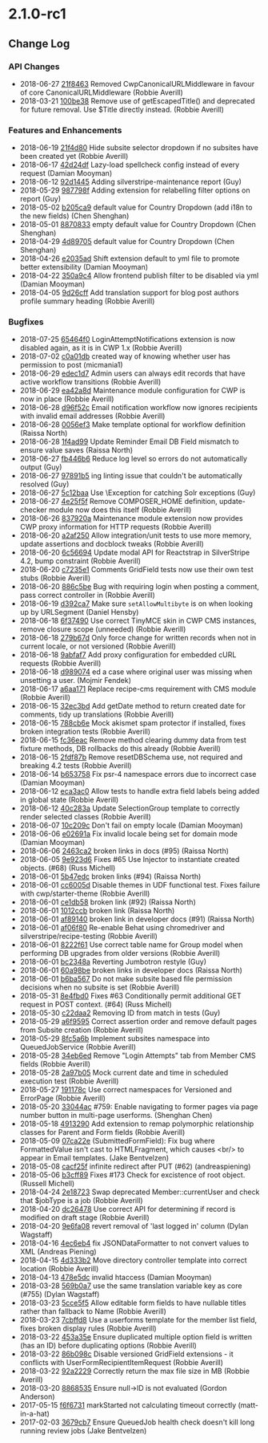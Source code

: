 # 2.1.0-rc1

<!--- Changes below this line will be automatically regenerated -->

## Change Log

### API Changes

 * 2018-06-27 [21f8463](https://github.com/silverstripe/cwp-core/commit/21f8463e1e7fe8e0798f06ecb98f4d60da5de4a7) Removed CwpCanonicalURLMiddleware in favour of core CanonicalURLMiddleware (Robbie Averill)
 * 2018-03-21 [100be38](https://github.com/silverstripe/silverstripe-userforms/commit/100be38ab1df82f411243e4213794b7974672b64) Remove use of getEscapedTitle() and deprecated for future removal. Use $Title directly instead. (Robbie Averill)

### Features and Enhancements

 * 2018-06-19 [21f4d80](https://github.com/silverstripe/silverstripe-subsites/commit/21f4d80ef2027ba9d58fe15e9a2498299097419f) Hide subsite selector dropdown if no subsites have been created yet (Robbie Averill)
 * 2018-06-17 [42d24df](https://github.com/silverstripe/silverstripe-spellcheck/commit/42d24df8e730c9db4761fcd67c7643b0a7e0fd3d) Lazy-load spellcheck config instead of every request (Damian Mooyman)
 * 2018-06-12 [92d1445](https://github.com/silverstripe/recipe-reporting-tools/commit/92d144597873b8c61ba0397a5ac9b836bfd30bf6) Adding silverstripe-maintenance report (Guy)
 * 2018-05-29 [987798f](https://github.com/silverstripe/cwp/commit/987798f11785471adf34663240b441917d8fb808) Adding extension for relabelling filter options on report (Guy)
 * 2018-05-02 [b205ca9](https://github.com/silverstripe/silverstripe-userforms/commit/b205ca952a8ff29e5b0e1e8baffde3181bf8a155) default value for Country Dropdown (add i18n to the new fields) (Chen Shenghan)
 * 2018-05-01 [8870833](https://github.com/silverstripe/silverstripe-userforms/commit/887083331875b8b68f9d8cf5c9bef8fd42b277fe) empty default value for Country Dropdown (Chen Shenghan)
 * 2018-04-29 [4d89705](https://github.com/silverstripe/silverstripe-userforms/commit/4d89705fe6fbb37274c4f222ecb01894022c831b) default value for Country Dropdown (Chen Shenghan)
 * 2018-04-26 [e2035ad](https://github.com/tractorcow/silverstripe-fluent/commit/e2035ad054f543b2137a46a244f1afa4f8dfc33b) Shift extension default to yml file to promote better extensibility (Damian Mooyman)
 * 2018-04-22 [350a9c4](https://github.com/tractorcow/silverstripe-fluent/commit/350a9c427235842b310b79837f8a94270d782549) Allow frontend publish filter to be disabled via yml (Damian Mooyman)
 * 2018-04-05 [9d26cff](https://github.com/silverstripe/silverstripe-blog/commit/9d26cff23d8a4c047321f701ea32d818e58b9891) Add translation support for blog post authors profile summary heading (Robbie Averill)

### Bugfixes

 * 2018-07-25 [65464f0](https://github.com/silverstripe/cwp-core/commit/65464f02e30ec5ef7896e7deb69e4b63b55ebb0f) LoginAttemptNotifications extension is now disabled again, as it is in CWP 1.x (Robbie Averill)
 * 2018-07-02 [c0a01db](https://github.com/silverstripe/silverstripe-comments/commit/c0a01dbc91ace606e3cc5ab6fa0e16c6dd41b9aa) created way of knowing whether user has permission to post (micmania1)
 * 2018-06-29 [edec1d7](https://github.com/symbiote/silverstripe-advancedworkflow/commit/edec1d70f1812ad13e71e183e18f303e184484b9) Admin users can always edit records that have active workflow transitions (Robbie Averill)
 * 2018-06-29 [ea42a8d](https://github.com/silverstripe/cwp/commit/ea42a8d9d90356822b4aba7f053961e107489af3) Maintenance module configuration for CWP is now in place (Robbie Averill)
 * 2018-06-28 [d96f52c](https://github.com/symbiote/silverstripe-advancedworkflow/commit/d96f52cc358722498e948d4d7e25e27cd631ffe5) Email notification workflow now ignores recipients with invalid email addresses (Robbie Averill)
 * 2018-06-28 [0056ef3](https://github.com/symbiote/silverstripe-advancedworkflow/commit/0056ef3d69058b18b1a737dac680b26e4240ee2c) Make template optional for workflow definition (Raissa North)
 * 2018-06-28 [1f4ad99](https://github.com/symbiote/silverstripe-advancedworkflow/commit/1f4ad999f485b8bc9083ea832d34c44d2ea18576) Update Reminder Email DB Field mismatch to ensure value saves (Raissa North)
 * 2018-06-27 [fb446b6](https://github.com/silverstripe/silverstripe-fulltextsearch/commit/fb446b613f1ce0c343c10303302be7469ef045ca) Reduce log level so errors do not automatically output (Guy)
 * 2018-06-27 [97891b5](https://github.com/silverstripe/silverstripe-fulltextsearch/commit/97891b5fa393eebbe4b62427cbf1f9f2b27f2752) ing linting issue that couldn't be automatically resolved (Guy)
 * 2018-06-27 [5c12baa](https://github.com/silverstripe/silverstripe-fulltextsearch/commit/5c12baaaa9dde6e3ae26eb015f4d2b8bea82b1ec) Use \Exception for catching Solr exceptions (Guy)
 * 2018-06-27 [4e25f5f](https://github.com/silverstripe/cwp/commit/4e25f5f93c1bca7abcf79880a9da7632b83f6556) Remove COMPOSER_HOME definition, update-checker module now does this itself (Robbie Averill)
 * 2018-06-26 [837920a](https://github.com/silverstripe/cwp/commit/837920a6bd00d190444c70fb69f6566d1d02f975) Maintenance module extension now provides CWP proxy information for HTTP requests (Robbie Averill)
 * 2018-06-20 [a2af250](https://github.com/symbiote/silverstripe-queuedjobs/commit/a2af250bb7fac32952e7b2358022933f99b0e4bb) Allow integration/unit tests to use more memory, update assertions and docblock tweaks (Robbie Averill)
 * 2018-06-20 [6c56694](https://github.com/silverstripe/silverstripe-contentreview/commit/6c56694bdedda733020298d96d48b432f20e29ad) Update modal API for Reactstrap in SilverStripe 4.2, bump constraint (Robbie Averill)
 * 2018-06-20 [c7235e1](https://github.com/silverstripe/silverstripe-comments/commit/c7235e1c5d092e041b2956673fb2870665560184) Comments GridField tests now use their own test stubs (Robbie Averill)
 * 2018-06-20 [886c5be](https://github.com/silverstripe/silverstripe-comments/commit/886c5be21aad47198630daee4e8cb3325fd74421) Bug with requiring login when posting a comment, pass correct controller in (Robbie Averill)
 * 2018-06-19 [d392ca7](https://github.com/silverstripe/silverstripe-blog/commit/d392ca72f19e607f69973f635b559229c61d337a) Make sure `setAllowMultibyte` is on when looking up by URLSegment (Daniel Hensby)
 * 2018-06-18 [6f37490](https://github.com/silverstripe/cwp/commit/6f3749042f1ddc26907919e036ad50703d7695c9) Use correct TinyMCE skin in CWP CMS instances, remove closure scope (unneeded) (Robbie Averill)
 * 2018-06-18 [279b67d](https://github.com/tractorcow/silverstripe-fluent/commit/279b67d1722ee9393409e25018f59811a39257ba) Only force change for written records when not in current locale, or not versioned (Robbie Averill)
 * 2018-06-18 [9abfaf7](https://github.com/silverstripe/cwp-recipe-cms/commit/9abfaf7abab3e4a82487dab1158d8e47f1b0cb79) Add proxy configuration for embedded cURL requests (Robbie Averill)
 * 2018-06-18 [d989074](https://github.com/symbiote/silverstripe-queuedjobs/commit/d989074f4049239a59b3e368f501259b8f35c4cf) ed a case where original user was missing when unsetting a user. (Mojmir Fendek)
 * 2018-06-17 [a6aa171](https://github.com/silverstripe/silverstripe-sitewidecontent-report/commit/a6aa1714d6c9e7f34eb31095e76a149bd0097522) Replace recipe-cms requirement with CMS module (Robbie Averill)
 * 2018-06-15 [32ec3bd](https://github.com/silverstripe/silverstripe-comments/commit/32ec3bde50f3fa63a0a9ff4ab474052695276734) Add getDate method to return created date for comments, tidy up translations (Robbie Averill)
 * 2018-06-15 [788cb6e](https://github.com/silverstripe/silverstripe-comments/commit/788cb6e6d186fad7ab42aa6bb42ed5b352eaf4e8) Mock akismet spam protector if installed, fixes broken integration tests (Robbie Averill)
 * 2018-06-15 [fc36eac](https://github.com/silverstripe/silverstripe-fulltextsearch/commit/fc36eac3b3d4bc3b4d7c42b497f165b4ce623b75) Remove method clearing dummy data from test fixture methods, DB rollbacks do this already (Robbie Averill)
 * 2018-06-15 [2fdf87b](https://github.com/silverstripe/silverstripe-fulltextsearch/commit/2fdf87bbf1f70f044d23e4d4688c417bebab9ddf) Remove resetDBSchema use, not required and breaking 4.2 tests (Robbie Averill)
 * 2018-06-14 [b653758](https://github.com/silverstripe/silverstripe-fulltextsearch/commit/b653758c8033ca5fb72a2bc982ae552c7b9b26fa) Fix psr-4 namespace errors due to incorrect case (Damian Mooyman)
 * 2018-06-12 [eca3ac0](https://github.com/silverstripe/silverstripe-comments/commit/eca3ac0e94f809e8cb4cc3b60d394b2a88faddae) Allow tests to handle extra field labels being added in global state (Robbie Averill)
 * 2018-06-12 [40c283a](https://github.com/silverstripe/cwp-starter-theme/commit/40c283aad1b972544edb661151cff381ee44c6ba) Update SelectionGroup template to correctly render selected classes (Robbie Averill)
 * 2018-06-07 [10c209c](https://github.com/tractorcow/silverstripe-fluent/commit/10c209c5756abe7d1d1e19b3d74e80218018fe5b) Don't fail on empty locale (Damian Mooyman)
 * 2018-06-06 [e02691a](https://github.com/tractorcow/silverstripe-fluent/commit/e02691ad276e6d31ce95fb20126a130b742e8cc7) Fix invalid locale being set for domain mode (Damian Mooyman)
 * 2018-06-06 [2463ca2](https://github.com/silverstripe/cwp/commit/2463ca213b004e670e7f790077627c3362302839) broken links in docs (#95) (Raissa North)
 * 2018-06-05 [9e923d6](https://github.com/silverstripe/silverstripe-restfulserver/commit/9e923d6f9e33c5ff07f5144daa46e0dcb720e159) Fixes #65 Use Injector to instantiate created objects. (#68) (Russ Michell)
 * 2018-06-01 [5b47edc](https://github.com/silverstripe/cwp/commit/5b47edc5416cf8a4c8b1b9e2b6bea4bd50f0fb17) broken links (#94) (Raissa North)
 * 2018-06-01 [cc6005d](https://github.com/silverstripe/silverstripe-userforms/commit/cc6005d81dda09db021292d55b4503ceca2cf72d) Disable themes in UDF functional test. Fixes failure with cwp/starter-theme (Robbie Averill)
 * 2018-06-01 [ce1db58](https://github.com/silverstripe/cwp/commit/ce1db58045b6b1cfcfda8cc2ef7d88d1a3e0f17d) broken link (#92) (Raissa North)
 * 2018-06-01 [1012ccb](https://github.com/silverstripe/cwp/commit/1012ccbb4c231caae30faa398c4aca935c5a3048) broken link (Raissa North)
 * 2018-06-01 [af89140](https://github.com/silverstripe/cwp/commit/af8914063d3a3a8298ef6c3936f72ddd51d7174d) broken link in developer docs (#91) (Raissa North)
 * 2018-06-01 [af06f80](https://github.com/silverstripe/silverstripe-subsites/commit/af06f803c56756e395359ffacbfaf2e8370b93a0) Re-enable Behat using chromedriver and silverstripe/recipe-testing (Robbie Averill)
 * 2018-06-01 [8222f61](https://github.com/silverstripe/silverstripe-subsites/commit/8222f619f8465d09b8cd43b63fc5caf8d04d1757) Use correct table name for Group model when performing DB upgrades from older versions (Robbie Averill)
 * 2018-06-01 [bc2348a](https://github.com/silverstripe/cwp-starter-theme/commit/bc2348a523a5ed74f2f8a7fe98fd93c3db1ce147) Reverting Jumbotron restyle (Guy)
 * 2018-06-01 [60a98be](https://github.com/silverstripe/cwp/commit/60a98be6391ec70f7fc6c4847ed2c9f60a44686c) broken links in developer docs (Raissa North)
 * 2018-06-01 [b6ba567](https://github.com/silverstripe/silverstripe-subsites/commit/b6ba567ee5c947358fee47adaa6b4f931b000789) Do not make subsite based file permission decisions when no subsite is set (Robbie Averill)
 * 2018-05-31 [8e4fbd0](https://github.com/silverstripe/silverstripe-restfulserver/commit/8e4fbd063649bde2fda7ce5c7490403c9e28b29b) Fixes #63 Conditionally permit additional GET request in POST context. (#64) (Russ Michell)
 * 2018-05-30 [c22daa2](https://github.com/silverstripe/silverstripe-comments/commit/c22daa2ee06956eae6ee486dabb8696c6294ad51) Removing ID from match in tests (Guy)
 * 2018-05-29 [a6f9595](https://github.com/silverstripe/silverstripe-sitewidecontent-report/commit/a6f95957a0dad3ca0e4ddef28a7d21230835744c) Correct assertion order and remove default pages from Subsite creation (Robbie Averill)
 * 2018-05-29 [8fc5a6b](https://github.com/symbiote/silverstripe-queuedjobs/commit/8fc5a6b7deabb0fea6f8554ba811901b9ebda52c) Implement subsites namespace into QueuedJobService (Robbie Averill)
 * 2018-05-28 [34eb6ed](https://github.com/silverstripe/silverstripe-securityreport/commit/34eb6ed01b068034dd6b0a6b150be880ad805c30) Remove "Login Attempts" tab from Member CMS fields (Robbie Averill)
 * 2018-05-28 [2a97b05](https://github.com/symbiote/silverstripe-queuedjobs/commit/2a97b05f50bac8f7df8bfd40f4d1cfb861dd2ed4) Mock current date and time in scheduled execution test (Robbie Averill)
 * 2018-05-27 [191178c](https://github.com/symbiote/silverstripe-queuedjobs/commit/191178cbca78c8e2b6b5f75979637544970828f3) Use correct namespaces for Versioned and ErrorPage (Robbie Averill)
 * 2018-05-20 [33044ac](https://github.com/silverstripe/silverstripe-userforms/commit/33044ac91761489b6a4f9e800165c9ce3ad5d320) #759: Enable navigating to former pages via page number button in multi-page userforms. (Shenghan Chen)
 * 2018-05-18 [4913290](https://github.com/silverstripe/silverstripe-userforms/commit/491329044b38314f217e750d810ec1237451c660) Add extension to remap polymorphic relationship classes for Parent and Form fields (Robbie Averill)
 * 2018-05-09 [07ca22e](https://github.com/silverstripe/silverstripe-userforms/commit/07ca22e729d67393d312affdc9e14f6611cebe36) (SubmittedFormField): Fix bug where FormattedValue isn't cast to HTMLFragment, which causes &lt;br/&gt; to appear in Email templates. (Jake Bentvelzen)
 * 2018-05-08 [cacf25f](https://github.com/silverstripe/silverstripe-restfulserver/commit/cacf25fb9b6f00a4297ea965bad1165cb3c3f66d) infinite redirect after PUT (#62) (andreaspiening)
 * 2018-05-06 [b3cff89](https://github.com/symbiote/silverstripe-queuedjobs/commit/b3cff8990eec35917dddf79542c7001f214d4b5e) Fixes #173 Check for excistence of root object. (Russell Michell)
 * 2018-04-24 [2e18723](https://github.com/symbiote/silverstripe-queuedjobs/commit/2e18723f4cd8875313b0e8714508b7f60cd67b43) Swap deprecated Member::currentUser and check that $jobType is a job (Robbie Averill)
 * 2018-04-20 [dc26478](https://github.com/silverstripe/silverstripe-blog/commit/dc26478e94c0025379ff94ad4920c3780a9b3ffa) Use correct API for determining if record is modified on draft stage (Robbie Averill)
 * 2018-04-20 [9e6fa08](https://github.com/silverstripe/silverstripe-securityreport/commit/9e6fa085a1d9602eaa55a3689796d511c3ec7fd3) revert removal of 'last logged in' column (Dylan Wagstaff)
 * 2018-04-16 [4ec6eb4](https://github.com/silverstripe/silverstripe-restfulserver/commit/4ec6eb4db041052544539fe79c41d88a0173890f) fix JSONDataFormatter to not convert values to XML (Andreas Piening)
 * 2018-04-15 [4d333b2](https://github.com/silverstripe/silverstripe-taxonomy/commit/4d333b2a06bb5dd23fd106a56dcae892c60c6b93) Move directory controller template into correct location (Robbie Averill)
 * 2018-04-13 [478e5dc](https://github.com/silverstripe/recipe-cms/commit/478e5dc84021d45e9abc06747ab81e98d8062b89) invalid htaccess (Damian Mooyman)
 * 2018-03-28 [569b0a7](https://github.com/silverstripe/silverstripe-userforms/commit/569b0a7627a3b6818c8b7c7793bf90dd51747fa9) use the same translation variable key as core (#755) (Dylan Wagstaff)
 * 2018-03-23 [5cce5f5](https://github.com/silverstripe/silverstripe-userforms/commit/5cce5f5a17f562f0cebc8e1efb27ef7f3e63bafd) Allow editable form fields to have nullable titles rather than fallback to Name (Robbie Averill)
 * 2018-03-23 [7cbffd8](https://github.com/silverstripe/silverstripe-userforms/commit/7cbffd8c84ea09fe73d1b177e003a9e103d1c468) Use a userforms template for the member list field, fixes broken display rules (Robbie Averill)
 * 2018-03-22 [453a35e](https://github.com/silverstripe/silverstripe-userforms/commit/453a35e114cae6d1e1ab5f55a9b6764a74a09d90) Ensure duplicated multiple option field is written (has an ID) before duplicating options (Robbie Averill)
 * 2018-03-22 [86b098c](https://github.com/silverstripe/silverstripe-userforms/commit/86b098ccf5d3db3597a50d38b74b4ce81dd6d2d8) Disable versioned GridField extensions - it conflicts with UserFormRecipientItemRequest (Robbie Averill)
 * 2018-03-22 [92a2229](https://github.com/silverstripe/silverstripe-userforms/commit/92a222924948c49dfd05290965ced81d4598c876) Correctly return the max file size in MB (Robbie Averill)
 * 2018-03-20 [8868535](https://github.com/symbiote/silverstripe-queuedjobs/commit/8868535ff5449f27d039edf8f3f21934a2afa11a) Ensure null-&gt;ID is not evaluated (Gordon Anderson)
 * 2017-05-15 [f6f6731](https://github.com/symbiote/silverstripe-queuedjobs/commit/f6f67314dad8b90ca22b918de033257f189e3dcb) markStarted not calculating timeout correctly (matt-in-a-hat)
 * 2017-02-03 [3679cb7](https://github.com/silverstripe/silverstripe-contentreview/commit/3679cb7f7d35716f5309fd46fd26541009e7ee91) Ensure QueuedJob health check doesn't kill long running review jobs (Jake Bentvelzen)
